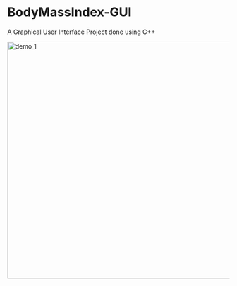 # BodyMassIndex-GUI
A Graphical User Interface Project done using C++

[//]: # (Adding a demo image for the project)
<img width="538" alt="demo_1" src="https://user-images.githubusercontent.com/32227678/36001854-91daf7c4-0d30-11e8-82da-df47e6413ac5.png">
